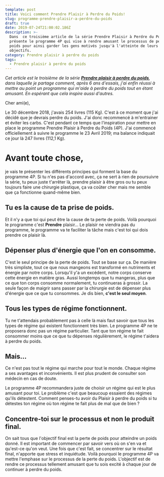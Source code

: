 ```yaml
---
template: post
title: Voici comment Prendre Plaisir à Perdre du Poids!
slug: programme-prendre-plaisir-a-perdre-du-poids
draft: true
date: 2019-07-24T21:00:02.186Z
description: >-
  Dans  ce troisième article de la série Prendre Plaisir à Perdre du Poids, je
  présente le programme 4P qui vise à rendre amusant le processus de perte de
  poids pour ainsi garder les gens motivés jusqu'à l'atteinte de leurs
  objectifs.
category: Prendre plaisir à perdre du poids
tags:
  - Prendre plaisir à perdre du poids
---
```

_Cet article est le troisième de la série [**Prendre plaisir à perdre du poids**](https://www.didia.me/category/prendre-plaisir-a-perdre-du-poids/), dans laquelle je partage comment, après 6 ans d'essais, j'ai enfin réussi à mettre au point un programme qui m'aide à perdre du poids tout en étant amusant. En espérant que cela inspire aussi d'autres._

Cher ami(e),

Le 30 décembre 2018, j'avais 254 livres (115 Kg). C'est à ce moment que j'ai décidé que je devrais perdre du poids. J'ai donc recommencé à m'entrainer et éviter les carbs. C'est pendant ce temps que l'inspiration pour mettre en place le programme Prendre Plaisir à Perdre du Poids (4P). J'ai commencé officiellement à suivre le programme le 23 Avril 2019; ma balance indiquait ce jour là 247 livres (112,1 Kg).

# Avant toute chose,

je vais te présenter les différents principes qui forment la base du programme 4P. Si tu n'es pas d'accord avec, ça ne sert à rien de poursuivre la série, tu peux juste t'arrêter là, prendre plaisir à être gros ou tu peux toujours faire une chirurgie plastique, ça va coûter cher mais me semble que ça fonctionne quand-même bien.

## Tu es la cause de ta prise de poids.

Et il n'y a que toi qui peut être la cause de ta perte de poids. Voilà pourquoi le programme c'est **Prendre** plaisir… Le plaisir ne viendra pas du programme, le programme va te faciliter la tâche mais c'est toi qui dois prendre ce plaisir là.

## Dépenser plus d'énergie que l'on en consomme.

C'est le seul principe de la perte de poids. Tout se base sur ça. De manière très simpliste, tout ce que nous mangeons est transformé en nutriments et énergie par notre corps. Lorsqu'il y'a un excédent, notre corps conserve cette énergie en matière gras. Aussi longtemps que tu mangeras, plus que ce que ton corps consomme normalement, tu continueras à grossir. La seule façon de maigrir sans passer par la chirurgie est de dépenser plus d'énergie que ce que tu consommes. Je dis bien, **c'est le seul moyen**.

## Tous les types de régime fonctionnent.

Tu ne t'attendais probablement pas à celle là mais faut savoir que tous les types de régime qui existent fonctionnent très bien. Le programme 4P ne te proposera donc pas un régime particulier. Tant que ton régime te fait consommer moins que ce que tu dépenses régulièrement, le régime t'aidera à perdre du poids.

## Mais…

Ce n'est pas tout le régime qui marche pour tout le monde. Chaque régime a ses avantages et inconvénients. Il est plus prudent de consulter son médecin en cas de doute.

Le programme 4P recommandera juste de choisir un régime qui est le plus amusant pour toi. Le problème c'est que beaucoup essaient des régimes qu'ils détestent. Comment penses-tu avoir du Plaisir à perdre du poids si tu détestes ton régime où ton régime te fait plus de mal que de bien ?

## Concentre-toi sur le processus et non le produit final.

On sait tous que l'objectif final est la perte de poids pour atteindre un poids donné. Il est important de commencer par savoir vers où on s'en va et qu'est-ce qu'on veut. Une fois que c'est fait, se concentrer sur le résultat final, n'apporte que stress et inquiétude. Voilà pourquoi le programme 4P va mettre l'emphase sur le processus de la perte du poids. L'objectif est de rendre ce processus tellement amusant que tu sois excité à chaque jour de continuer à perdre du poids.

#
